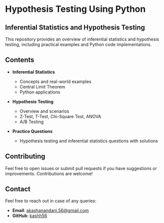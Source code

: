 # Hypothesis Testing Using Python

## Inferential Statistics and Hypothesis Testing

This repository provides an overview of inferential statistics and hypothesis testing, including practical examples and Python code implementations.

## Contents

- **Inferential Statistics**
  - Concepts and real-world examples
  - Central Limit Theorem
  - Python applications

- **Hypothesis Testing**
  - Overview and scenarios
  - Z-Test, T-Test, Chi-Square Test, ANOVA
  - A/B Testing

- **Practice Questions**
  - Hypothesis testing and inferential statistics questions with solutions

## Contributing

Feel free to open issues or submit pull requests if you have suggestions or improvements. Contributions are welcome!

## Contact

Feel free to reach out in case of any queries:

- **Email**: [akashanandani.56@gmail.com](mailto:akashanandani.56@gmail.com)
- **GitHub**: [kashh56](https://github.com/kashh56)
